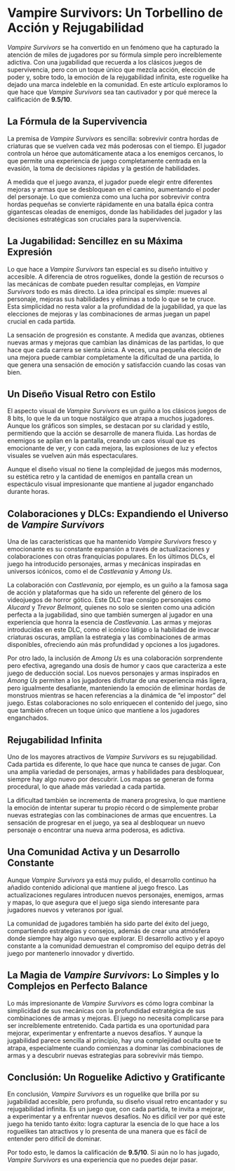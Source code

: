 # Vampire Survivors: Un Torbellino de Acción y Rejugabilidad

*Vampire Survivors* se ha convertido en un fenómeno que ha capturado la atención de miles de jugadores por su fórmula simple pero increíblemente adictiva. Con una jugabilidad que recuerda a los clásicos juegos de supervivencia, pero con un toque único que mezcla acción, elección de poder y, sobre todo, la emoción de la rejugabilidad infinita, este roguelike ha dejado una marca indeleble en la comunidad. En este artículo exploramos lo que hace que *Vampire Survivors* sea tan cautivador y por qué merece la calificación de **9.5/10**.

## La Fórmula de la Supervivencia

La premisa de *Vampire Survivors* es sencilla: sobrevivir contra hordas de criaturas que se vuelven cada vez más poderosas con el tiempo. El jugador controla un héroe que automáticamente ataca a los enemigos cercanos, lo que permite una experiencia de juego completamente centrada en la evasión, la toma de decisiones rápidas y la gestión de habilidades.

A medida que el juego avanza, el jugador puede elegir entre diferentes mejoras y armas que se desbloquean en el camino, aumentando el poder del personaje. Lo que comienza como una lucha por sobrevivir contra hordas pequeñas se convierte rápidamente en una batalla épica contra gigantescas oleadas de enemigos, donde las habilidades del jugador y las decisiones estratégicas son cruciales para la supervivencia.

## La Jugabilidad: Sencillez en su Máxima Expresión

Lo que hace a *Vampire Survivors* tan especial es su diseño intuitivo y accesible. A diferencia de otros roguelikes, donde la gestión de recursos o las mecánicas de combate pueden resultar complejas, en *Vampire Survivors* todo es más directo. La idea principal es simple: mueves al personaje, mejoras sus habilidades y eliminas a todo lo que se te cruce. Esta simplicidad no resta valor a la profundidad de la jugabilidad, ya que las elecciones de mejoras y las combinaciones de armas juegan un papel crucial en cada partida.

La sensación de progresión es constante. A medida que avanzas, obtienes nuevas armas y mejoras que cambian las dinámicas de las partidas, lo que hace que cada carrera se sienta única. A veces, una pequeña elección de una mejora puede cambiar completamente la dificultad de una partida, lo que genera una sensación de emoción y satisfacción cuando las cosas van bien.

## Un Diseño Visual Retro con Estilo

El aspecto visual de *Vampire Survivors* es un guiño a los clásicos juegos de 8 bits, lo que le da un toque nostálgico que atrapa a muchos jugadores. Aunque los gráficos son simples, se destacan por su claridad y estilo, permitiendo que la acción se desarrolle de manera fluida. Las hordas de enemigos se apilan en la pantalla, creando un caos visual que es emocionante de ver, y con cada mejora, las explosiones de luz y efectos visuales se vuelven aún más espectaculares.

Aunque el diseño visual no tiene la complejidad de juegos más modernos, su estética retro y la cantidad de enemigos en pantalla crean un espectáculo visual impresionante que mantiene al jugador enganchado durante horas.

## Colaboraciones y DLCs: Expandiendo el Universo de *Vampire Survivors*

Una de las características que ha mantenido *Vampire Survivors* fresco y emocionante es su constante expansión a través de actualizaciones y colaboraciones con otras franquicias populares. En los últimos DLCs, el juego ha introducido personajes, armas y mecánicas inspiradas en universos icónicos, como el de *Castlevania* y *Among Us*.

La colaboración con *Castlevania*, por ejemplo, es un guiño a la famosa saga de acción y plataformas que ha sido un referente del género de los videojuegos de horror gótico. Este DLC trae consigo personajes como *Alucard* y *Trevor Belmont*, quienes no solo se sienten como una adición perfecta a la jugabilidad, sino que también sumergen al jugador en una experiencia que honra la esencia de *Castlevania*. Las armas y mejoras introducidas en este DLC, como el icónico látigo o la habilidad de invocar criaturas oscuras, amplían la estrategia y las combinaciones de armas disponibles, ofreciendo aún más profundidad y opciones a los jugadores.

Por otro lado, la inclusión de *Among Us* es una colaboración sorprendente pero efectiva, agregando una dosis de humor y caos que caracteriza a este juego de deducción social. Los nuevos personajes y armas inspirados en *Among Us* permiten a los jugadores disfrutar de una experiencia más ligera, pero igualmente desafiante, manteniendo la emoción de eliminar hordas de monstruos mientras se hacen referencias a la dinámica de “el impostor” del juego. Estas colaboraciones no solo enriquecen el contenido del juego, sino que también ofrecen un toque único que mantiene a los jugadores enganchados.

## Rejugabilidad Infinita

Uno de los mayores atractivos de *Vampire Survivors* es su rejugabilidad. Cada partida es diferente, lo que hace que nunca te canses de jugar. Con una amplia variedad de personajes, armas y habilidades para desbloquear, siempre hay algo nuevo por descubrir. Los mapas se generan de forma procedural, lo que añade más variedad a cada partida.

La dificultad también se incrementa de manera progresiva, lo que mantiene la emoción de intentar superar tu propio récord o de simplemente probar nuevas estrategias con las combinaciones de armas que encuentres. La sensación de progresar en el juego, ya sea al desbloquear un nuevo personaje o encontrar una nueva arma poderosa, es adictiva.

## Una Comunidad Activa y un Desarrollo Constante

Aunque *Vampire Survivors* ya está muy pulido, el desarrollo continuo ha añadido contenido adicional que mantiene al juego fresco. Las actualizaciones regulares introducen nuevos personajes, enemigos, armas y mapas, lo que asegura que el juego siga siendo interesante para jugadores nuevos y veteranos por igual.

La comunidad de jugadores también ha sido parte del éxito del juego, compartiendo estrategias y consejos, además de crear una atmósfera donde siempre hay algo nuevo que explorar. El desarrollo activo y el apoyo constante a la comunidad demuestran el compromiso del equipo detrás del juego por mantenerlo innovador y divertido.

## La Magia de *Vampire Survivors*: Lo Simples y lo Complejos en Perfecto Balance

Lo más impresionante de *Vampire Survivors* es cómo logra combinar la simplicidad de sus mecánicas con la profundidad estratégica de sus combinaciones de armas y mejoras. El juego no necesita complicarse para ser increíblemente entretenido. Cada partida es una oportunidad para mejorar, experimentar y enfrentarte a nuevos desafíos. Y aunque la jugabilidad parece sencilla al principio, hay una complejidad oculta que te atrapa, especialmente cuando comienzas a dominar las combinaciones de armas y a descubrir nuevas estrategias para sobrevivir más tiempo.

## Conclusión: Un Roguelike Adictivo y Gratificante

En conclusión, *Vampire Survivors* es un roguelike que brilla por su jugabilidad accesible, pero profunda, su diseño visual retro encantador y su rejugabilidad infinita. Es un juego que, con cada partida, te invita a mejorar, a experimentar y a enfrentar nuevos desafíos. No es difícil ver por qué este juego ha tenido tanto éxito: logra capturar la esencia de lo que hace a los roguelikes tan atractivos y lo presenta de una manera que es fácil de entender pero difícil de dominar.

Por todo esto, le damos la calificación de **9.5/10**. Si aún no lo has jugado, *Vampire Survivors* es una experiencia que no puedes dejar pasar.
